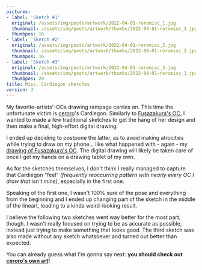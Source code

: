```yaml
---
pictures:
- label: 'Sketch #1'
  original: /assets/img/posts/artwork/2022-04-01-roromisc_1.jpg
  thumbnail: /assets/img/posts/artwork/thumbs/2022-04-01-roromisc_1.jpg
  thumbpos: 16
- label: 'Sketch #2'
  original: /assets/img/posts/artwork/2022-04-01-roromisc_2.jpg
  thumbnail: /assets/img/posts/artwork/thumbs/2022-04-01-roromisc_2.jpg
  thumbpos: 16
- label: 'Sketch #3'
  original: /assets/img/posts/artwork/2022-04-01-roromisc_3.jpg
  thumbnail: /assets/img/posts/artwork/thumbs/2022-04-01-roromisc_3.jpg
  thumbpos: 20
title: Misc. Cardiegon sketches
version: 3
---
```

My favorite-artists'-OCs drawing rampage carries on. This time the unfortunate victim is [ceroro](https://twitter.com/ceroblitz)'s Cardiegon.
Similarly to [Fusazakura's OC](/artwork/2022-03-26-fuszbday), I wanted to made a few traditional sketches to get the hang of her design and then make a final, high-effort digital drawing.

I ended up deciding to postpone the latter, as to avoid making atrocities while trying to draw on my phone... like what happened with - again - my [drawing of Fusazakura's OC](/artwork/2022-03-26-fuszbday).
The digital drawing will likely be taken care of once I get my hands on a drawing tablet of my own.

As for the sketches themselves, I don't think I really managed to capture that Cardiegon "feel" *(frequently reoccurring pattern with nearly every OC I draw that isn't mine)*, especially in the first one.

Speaking of the first one, I wasn't 100% sure of the pose and everything from the beginning and I ended up changing part of the sketch in the middle of the lineart, leading to a kinda weird-looking result.

I believe the following two sketches went way better for the most part, though.
I wasn't really focused on trying to be as accurate as possible, instead just trying to make something that looks good.
The third sketch was also made without any sketch whatsoever and turned out better than expected.

You can already guess what I'm gonna say next: **you should check out [ceroro's own art](https://twitter.com/ceroblitz)!**
